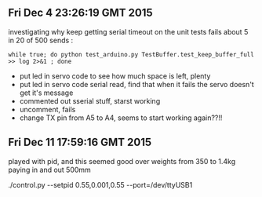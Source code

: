 ## Fri Dec  4 23:26:19 GMT 2015

investigating why keep getting serial timeout on the unit tests
 fails about 5 in 20 of 500 sends :

    while true; do python test_arduino.py TestBuffer.test_keep_buffer_full >> log 2>&1 ; done
* put led in servo code to see how much space is left, plenty
* put led in servo code serial read, find that when it fails the servo doesn't get it's message
* commented out sserial stuff, starst working
* uncomment, fails
* change TX pin from A5 to A4, seems to start working again??!!

## Fri Dec 11 17:59:16 GMT 2015

played with pid, and this seemed good over weights from 350 to 1.4kg
paying in and out 500mm

./control.py  --setpid 0.55,0.001,0.55 --port=/dev/ttyUSB1
